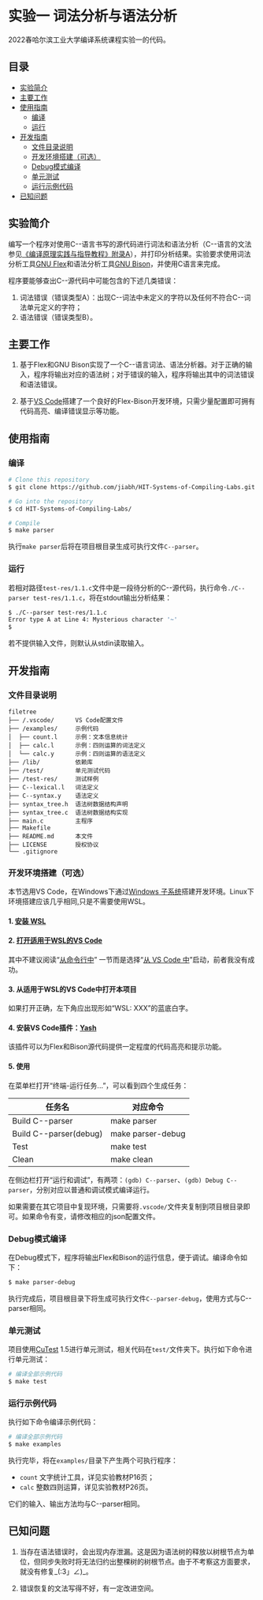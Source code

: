 # 实验一 词法分析与语法分析

2022春哈尔滨工业大学编译系统课程实验一的代码。


## 目录

- [实验简介](#实验简介)
- [主要工作](#主要工作)
- [使用指南](#使用指南)
  - [编译](#编译)
  - [运行](#运行)
- [开发指南](#开发指南)
  - [文件目录说明](#文件目录说明)
  - [开发环境搭建（可选）](#开发环境搭建可选)
  - [Debug模式编译](#Debug模式编译)
  - [单元测试](#单元测试)
  - [运行示例代码](#运行示例代码)
- [已知问题](#已知问题)

## 实验简介

编写一个程序对使用C--语言书写的源代码进行词法和语法分析（C--语言的文法参见[《编译原理实践与指导教程》附录A](https://cs.nju.edu.cn/changxu/2_compiler/projects/Appendix_A.pdf)），并打印分析结果。实验要求使用词法分析工具[GNU Flex](https://ftp.gnu.org/old-gnu/Manuals/flex-2.5.4/html_mono/flex.html)和语法分析工具[GNU Bison](https://www.gnu.org/software/bison/)，并使用C语言来完成。

程序要能够查出C--源代码中可能包含的下述几类错误：
1. 词法错误（错误类型A）：出现C--词法中未定义的字符以及任何不符合C--词法单元定义的字符；
2. 语法错误（错误类型B）。

## 主要工作

1. 基于Flex和GNU Bison实现了一个C--语言词法、语法分析器。对于正确的输入，程序将输出对应的语法树；对于错误的输入，程序将输出其中的词法错误和语法错误。

2. 基于[VS Code](https://code.visualstudio.com/)搭建了一个良好的Flex-Bison开发环境，只需少量配置即可拥有代码高亮、编译错误显示等功能。

## 使用指南

### 编译

```sh
# Clone this repository
$ git clone https://github.com/jiabh/HIT-Systems-of-Compiling-Labs.git

# Go into the repository
$ cd HIT-Systems-of-Compiling-Labs/

# Compile
$ make parser
```

执行`make parser`后将在项目根目录生成可执行文件`C--parser`。

### 运行

若相对路径`test-res/1.1.c`文件中是一段待分析的C--源代码，执行命令`./C--parser test-res/1.1.c`，将在stdout输出分析结果：

```sh
$ ./C--parser test-res/1.1.c
Error type A at Line 4: Mysterious character '~'
$ 
```

若不提供输入文件，则默认从stdin读取输入。

## 开发指南

### 文件目录说明

```
filetree 
├── /.vscode/      VS Code配置文件
├── /examples/     示例代码
│  ├── count.l     示例：文本信息统计
│  ├── calc.l      示例：四则运算的词法定义
│  └── calc.y      示例：四则运算的语法定义
├── /lib/          依赖库
├── /test/         单元测试代码
├── /test-res/     测试样例
├── C--lexical.l   词法定义
├── C--syntax.y    语法定义
├── syntax_tree.h  语法树数据结构声明
├── syntax_tree.c  语法树数据结构实现
├── main.c         主程序
├── Makefile       
├── README.md      本文件
├── LICENSE        授权协议
└── .gitignore
```

### 开发环境搭建（可选）

本节选用VS Code，在Windows下通过[Windows 子系统](https://docs.microsoft.com/zh-cn/windows/wsl/)搭建开发环境。Linux下环境搭建应该几乎相同,只是不需要使用WSL。

#### 1. [安装 WSL](https://docs.microsoft.com/zh-cn/windows/wsl/install)

#### 2. [打开适用于WSL的VS Code](https://docs.microsoft.com/zh-cn/windows/wsl/tutorials/wsl-vscode)

其中不建议阅读“[从命令行中](https://docs.microsoft.com/zh-cn/windows/wsl/tutorials/wsl-vscode#from-the-command-line)”
一节而是选择“[从 VS Code 中](https://docs.microsoft.com/zh-cn/windows/wsl/tutorials/wsl-vscode#from-vs-code)”启动，前者我没有成功。

#### 3. 从适用于WSL的VS Code中打开本项目

如果打开正确，左下角应出现形如“WSL: XXX”的蓝底白字。

#### 4. 安装VS Code插件：[Yash](https://marketplace.visualstudio.com/items?itemName=daohong-emilio.yash)

该插件可以为Flex和Bison源代码提供一定程度的代码高亮和提示功能。

#### 5. 使用

在菜单栏打开“终端-运行任务...”，可以看到四个生成任务：

| 任务名                 | 对应命令           |
| ---------------------- | ----------------- |
| Build C--parser        | make parser       |
| Build C--parser(debug) | make parser-debug |
| Test                   | make test         |
| Clean                  | make clean        |

在侧边栏打开“运行和调试”，有两项：`(gdb) C--parser`、`(gdb) Debug C--parser`，分别对应以普通和调试模式编译运行。

如果需要在其它项目中复现环境，只需要将`.vscode/`文件夹复制到项目根目录即可。如果命令有变，请修改相应的json配置文件。

### Debug模式编译

在Debug模式下，程序将输出Flex和Bison的运行信息，便于调试。编译命令如下：

```sh
$ make parser-debug
```

执行完成后，项目根目录下将生成可执行文件`C--parser-debug`，使用方式与C--parser相同。

### 单元测试

项目使用[CuTest](http://cutest.sourceforge.net/) 1.5进行单元测试，相关代码在`test/`文件夹下。执行如下命令进行单元测试：

```sh
# 编译全部示例代码
$ make test
```

### 运行示例代码

执行如下命令编译示例代码：

```sh
# 编译全部示例代码
$ make examples
```

执行完毕，将在`examples/`目录下产生两个可执行程序：

- `count` 文字统计工具，详见实验教材P16页；
- `calc` 整数四则运算，详见实验教材P26页。

它们的输入、输出方法均与C--parser相同。

## 已知问题

1. 当存在语法错误时，会出现内存泄漏。这是因为语法树的释放以树根节点为单位，但同步失败时将无法归约出整棵树的树根节点。由于不考察这方面要求，就没有修复_(:3」∠)_。

2. 错误恢复的文法写得不好，有一定改进空间。
